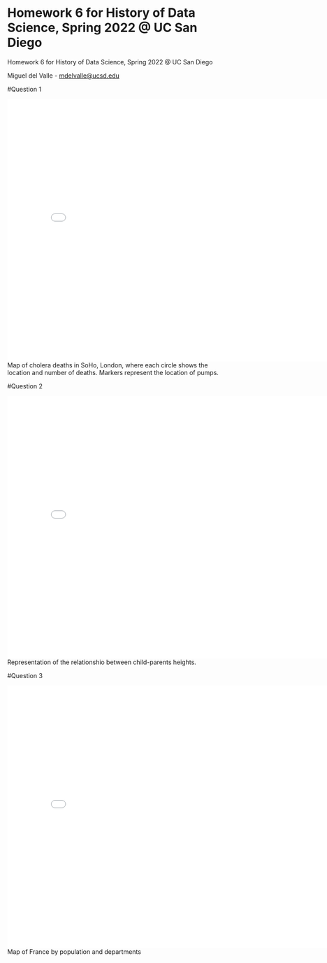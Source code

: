 # Homework 6 for History of Data Science, Spring 2022 @ UC San Diego

Homework 6 for History of Data Science, Spring 2022 @ UC San Diego

Miguel del Valle - mdelvalle@ucsd.edu

#Question 1 
<iframe src='../snow-map.html' width=800 height=600 frameBorder=0></iframe>
Map of cholera deaths in SoHo, London, where each circle shows the location  and number of deaths. Markers represent the location of pumps.

#Question 2
<iframe src='../plotly-galton_fig.html' width=800 height=600 frameBorder=0></iframe>
Representation of the relationshio between child-parents heights.

#Question 3
<iframe src='../plotly-france_fig.html' width=800 height=600 frameBorder=0></iframe>
Map of France by population and departments
